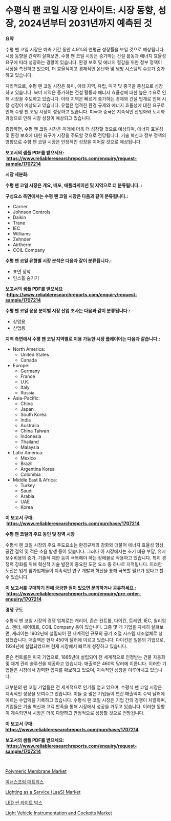 <p><h1>수평식 팬 코일 시장 인사이트: 시장 동향, 성장, 2024년부터 2031년까지 예측된 것</h1></p><p><strong>요약</strong></p>
<p><p>수평 팬 코일 시장은 예측 기간 동안 4.9%의 연평균 성장률을 보일 것으로 예상됩니다. 시장 동향을 간략히 살펴보면, 수평 팬 코일 시장은 증가하는 건설 활동과 에너지 효율성 요구에 따라 성장하는 경향이 있습니다. 환경 보호 및 에너지 절감을 위한 정부 정책이 시장을 촉진하고 있으며, 더 효율적이고 경제적인 온난화 및 냉방 시스템의 수요가 증가하고 있습니다.</p><p>지리적으로, 수평 팬 코일 시장은 북미, 아태 지역, 유럽, 미국 및 중국을 중심으로 성장하고 있습니다. 북미 지역은 증가하는 건설 활동과 에너지 효율성에 대한 높은 수요로 인해 시장을 주도하고 있습니다. 아태 지역은 빠르게 증가하는 경제와 건설 업계로 인해 시장 성장이 예상되고 있습니다. 유럽은 엄격한 환경 규제와 에너지 효율성에 대한 요구로 인해 수평 팬 코일 시장이 성장하고 있습니다. 미국과 중국은 지속적인 산업화와 도시화 과정으로 인해 시장 성장이 예상되고 있습니다.</p><p>종합하면, 수평 팬 코일 시장은 미래에 더욱 더 성장할 것으로 예상되며, 에너지 효율성 및 환경 보호에 대한 요구가 시장을 주도할 것으로 전망됩니다. 기술 혁신과 정부 정책의 영향으로 수평 팬 코일 시장은 안정적인 성장을 이어갈 것으로 예상됩니다.</p></p>
<p><strong>보고서의 샘플 PDF를 받으세요: &nbsp;<a href="https://www.reliableresearchreports.com/enquiry/request-sample/1707214">https://www.reliableresearchreports.com/enquiry/request-sample/1707214</a></strong></p>
<p><strong>시장 세분화:</strong></p>
<p><strong> 수평 팬 코일 시장은 개요, 배포, 애플리케이션 및 지역으로 더 분류됩니다. :</strong></p>
<p><strong>구성요소 측면에서는 수평 팬 코일 시장은 다음과 같이 분류됩니다.:</strong></p>
<p><ul><li>Carrier</li><li>Johnson Controls</li><li>Daikin</li><li>Trane</li><li>IEC</li><li>Williams</li><li>Zehnder</li><li>Airtherm</li><li>COIL Company</li></ul></p>
<p><strong> 수평 팬 코일 유형별 시장 분석은 다음과 같이 분류됩니다.:</strong></p>
<p><ul><li>표면 장착</li><li>인스톨 숨기기</li></ul></p>
<p><strong>보고서의 샘플 PDF를 받으세요 :<a href="https://www.reliableresearchreports.com/enquiry/request-sample/1707214">https://www.reliableresearchreports.com/enquiry/request-sample/1707214</a></strong></p>
<p><strong> 수평 팬 코일 응용 분야별 시장 산업 조사는 다음과 같이 분류됩니다.:</strong></p>
<p><ul><li>상업용</li><li>산업용</li></ul></p>
<p><strong>지역 측면에서 수평 팬 코일 지역별로 이용 가능한 시장 플레이어는 다음과 같습니다.:</strong></p>
<p><ul>
    <li>
        North America:
        <ul>
            <li>United States</li>
            <li>Canada</li>
        </ul>
    </li>
    <li>
        Europe:
        <ul>
            <li>Germany</li>
            <li>France</li>
            <li>U.K.</li>
            <li>Italy</li>
            <li>Russia</li>
        </ul>
    </li>
    <li>
        Asia-Pacific:
        <ul>
            <li>China</li>
            <li>Japan</li>
            <li>South Korea</li>
            <li>India</li>
            <li>Australia</li>
            <li>China Taiwan</li>
            <li>Indonesia</li>
            <li>Thailand</li>
            <li>Malaysia</li>
        </ul>
    </li>
    <li>
        Latin America:
        <ul>
            <li>Mexico</li>
            <li>Brazil</li>
            <li>Argentina Korea</li>
            <li>Colombia</li>
        </ul>
    </li>
    <li>
        Middle East & Africa:
        <ul>
            <li>Turkey</li>
            <li>Saudi</li>
            <li>Arabia</li>
            <li>UAE</li>
            <li>Korea</li>
        </ul>
    </li>
    </ul></p>
<p><strong>이 보고서 구매: &nbsp;<a href="https://www.reliableresearchreports.com/purchase/1707214">https://www.reliableresearchreports.com/purchase/1707214</a></strong></p>
<p><strong>수평 팬 코일의 주요 동인 및 장벽 시장</strong></p>
<p><p>수평식 팬 코일 시장의 주요 주도요소는 환경규제의 강화와 더불어 에너지 효율성 향상, 공간 절약 및 적은 소음 발생 등이 있습니다. 그러나 이 시장에서는 초기 비용 부담, 유지보수비용의 증가, 기술적 제한 등이 극복해야 하는 장애물로 작용하고 있습니다. 특히 경쟁력 강화를 위해 혁신적 기술 발전이 중요한 도전 요소 중 하나로 지적됩니다. 이러한 도전은 업계 참가업체들이 지속적인 연구 개발과 혁신을 통해 극복할 필요가 있다고 할 수 있습니다.</p></p>
<p><strong>이 보고서를 구매하기 전에 궁금한 점이 있으면 문의하거나 공유하세요.: &nbsp;<a href="https://www.reliableresearchreports.com/enquiry/pre-order-enquiry/1707214">https://www.reliableresearchreports.com/enquiry/pre-order-enquiry/1707214</a></strong></p>
<p><strong>경쟁 구도</strong></p>
<p><p>수평식 팬 코일 시장의 경쟁 업체로는 캐리어, 존슨 컨트롤, 다이킨, 트레인, IEC, 윌리엄스, 젠더, 에어테르, COIL Company 등이 있습니다. 그중 몇 개 기업을 자세히 살펴보면, 캐리어는 1902년에 설립되어 전 세계적인 규모의 공기 조절 시스템 제조업체로 성장했습니다. 매출액은 현재 450억 달러에 이르고 있습니다. 다이킨은 일본의 기업으로, 1924년에 설립되었으며 현재 시장에서 빠르게 성장하고 있습니다. </p><p>존슨 컨트롤은 미국 기업으로, 1885년에 설립되어 전 세계적으로 인정받는 건물 자동화 및 체계 관리 솔루션을 제공하고 있습니다. 매출액은 460억 달러에 이릅니다. 이러한 기업들은 시장에서 강력한 입지를 확보하고 있으며, 지속적인 성장을 이루어내고 있습니다.</p><p>대부분의 팬 코일 기업들은 전 세계적으로 인기를 얻고 있으며, 수평식 팬 코일 시장은 지속적인 성장을 보여주고 있습니다. 이들 중 많은 기업들이 연간 매출액이 수억 달러에 이르는 수입액을 기록하고 있습니다. 수평식 팬 코일 시장은 기업 간의 경쟁이 치열하며, 기업들은 기술 혁신과 고객 만족을 통해 시장에서 성공을 거두고 있습니다. 이러한 동향이 계속되면서 시장은 더욱 다양하고 안정적으로 성장할 것으로 전망됩니다.</p></p>
<p><strong>이 보고서 구매: &nbsp; <a href="https://www.reliableresearchreports.com/purchase/1707214">https://www.reliableresearchreports.com/purchase/1707214</a></strong></p>
<p><strong>보고서의 샘플 PDF를 받으세요: &nbsp;<a href="https://www.reliableresearchreports.com/enquiry/request-sample/1707214">https://www.reliableresearchreports.com/enquiry/request-sample/1707214</a></strong><strong></strong></p>
<p>&nbsp;</p>
<p><p><a href="https://github.com/RoccoManning/Market-Research-Report-List-4/blob/main/polymeric-membrane-market.md">Polymeric Membrane Market</a></p><p><a href="https://github.com/vs019sa3m8x/Market-Research-Report-List-1/blob/main/3470201193863.md">이너스프링 매트리스</a></p><p><a href="https://issuu.com/reportprime-2/docs/lighting-as-a-service-laas-market-size-2030.pptx">Lighting as a Service (LaaS) Market</a></p><p><a href="https://github.com/lzrvbyqzftro57/Market-Research-Report-List-1/blob/main/5744248193862.md">LED 씬 라이트 박스</a></p><p><a href="https://issuu.com/reportprime-2/docs/light-vehicle-instrumentation-and-cockpits-market-">Light Vehicle Instrumentation and Cockpits Market</a></p></p>